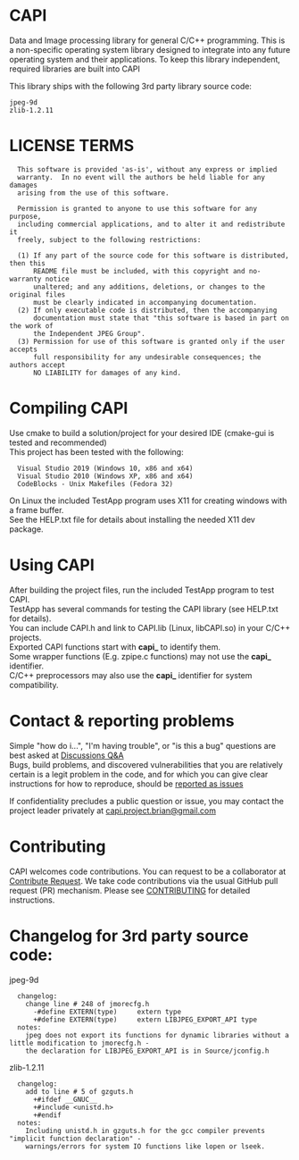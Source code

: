 # CAPI

Data and Image processing library for general C/C++ programming. This is a non-specific operating system library designed to integrate into any future operating system and their applications. To keep this library independent, required libraries are built into CAPI

This library ships with the following 3rd party library source code:  
```
jpeg-9d  
zlib-1.2.11  
```

LICENSE TERMS
=============
```
  This software is provided 'as-is', without any express or implied
  warranty.  In no event will the authors be held liable for any damages
  arising from the use of this software.
  
  Permission is granted to anyone to use this software for any purpose,
  including commercial applications, and to alter it and redistribute it
  freely, subject to the following restrictions:
  
  (1) If any part of the source code for this software is distributed, then this
      README file must be included, with this copyright and no-warranty notice
      unaltered; and any additions, deletions, or changes to the original files
      must be clearly indicated in accompanying documentation.
  (2) If only executable code is distributed, then the accompanying
      documentation must state that "this software is based in part on the work of
      the Independent JPEG Group".
  (3) Permission for use of this software is granted only if the user accepts
      full responsibility for any undesirable consequences; the authors accept
      NO LIABILITY for damages of any kind.
```

# Compiling CAPI
Use cmake to build a solution/project for your desired IDE (cmake-gui is tested and recommended)  
This project has been tested with the following:  
```
  Visual Studio 2019 (Windows 10, x86 and x64)
  Visual Studio 2010 (Windows XP, x86 and x64)
  CodeBlocks - Unix Makefiles (Fedora 32)
```
On Linux the included TestApp program uses X11 for creating windows with a frame buffer.  
See the HELP.txt file for details about installing the needed X11 dev package.  


# Using CAPI
After building the project files, run the included TestApp program to test CAPI.  
TestApp has several commands for testing the CAPI library (see HELP.txt for details).  
You can include CAPI.h and link to CAPI.lib (Linux, libCAPI.so) in your C/C++ projects.  
Exported CAPI functions start with **capi_** to identify them.  
Some wrapper functions (E.g. zpipe.c functions) may not use the **capi_** identifier.  
C/C++ preprocessors may also use the **capi_** identifier for system compatibility.  

# Contact & reporting problems
Simple "how do i...", "I'm having trouble", or "is this a bug" questions are best asked at [Discussions Q&A](https://github.com/b-sullender/CAPI/discussions/categories/q-a)  
Bugs, build problems, and discovered vulnerabilities that you are relatively certain is a legit problem in the code, and for which you can give clear instructions for how to reproduce, should be [reported as issues](https://github.com/b-sullender/CAPI/issues)

If confidentiality precludes a public question or issue, you may contact the project leader privately at capi.project.brian@gmail.com

# Contributing
CAPI welcomes code contributions. You can request to be a collaborator at [Contribute Request](https://github.com/b-sullender/CAPI/discussions/categories/contribute-request). We take code contributions via the usual GitHub pull request (PR) mechanism. Please see [CONTRIBUTING](https://github.com/b-sullender/CAPI/blob/main/CONTRIBUTING.md) for detailed instructions.

# Changelog for 3rd party source code:
  
jpeg-9d  
```
  changelog:
    change line # 248 of jmorecfg.h
      -#define EXTERN(type)		extern type
      +#define EXTERN(type)		extern LIBJPEG_EXPORT_API type
  notes:
    jpeg does not export its functions for dynamic libraries without a little modification to jmorecfg.h -
    the declaration for LIBJPEG_EXPORT_API is in Source/jconfig.h
```
zlib-1.2.11
```
  changelog:
    add to line # 5 of gzguts.h
      +#ifdef __GNUC__
      +#include <unistd.h>
      +#endif
  notes:
    Including unistd.h in gzguts.h for the gcc compiler prevents "implicit function declaration" -
    warnings/errors for system IO functions like lopen or lseek.
```
  
